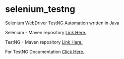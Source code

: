 # selenium_testng
Selenium WebDriver TestNG Automation written in Java

Selenium - Maven repository [Link Here.](https://mvnrepository.com/artifact/org.seleniumhq.selenium/selenium-java)

TestNG - Maven repository [Link Here.](https://mvnrepository.com/artifact/org.testng/testng)

For TestNG Documentation [Click Here.](https://testng.org/doc/documentation-main.html)

